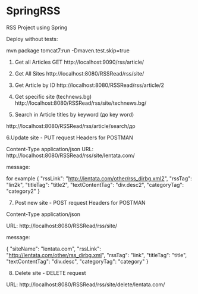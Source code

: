 SpringRSS
=========

RSS Project using Spring

Deploy without tests:

mvn package tomcat7:run -Dmaven.test.skip=true

1. Get all Articles GET
http://localhost:9090/rss/article/

2. Get All Sites
http://localhost:8080/RSSRead/rss/site/

3. Get Article by ID
http://localhost:8080/RSSRead/rss/article/2

4. Get specific site (technews.bg)
http://localhost:8080/RSSRead/rss/site/technews.bg/

5. Search in Article titles by keyword (до key word)

http://localhost:8080/RSSRead/rss/article/search/до

6.Update site - PUT request
Headers for POSTMAN 

Content-Type  application/json
URL:
http://localhost:8080/RSSRead/rss/site/lentata.com/

message:

 for example
 {
 		"rssLink": "http://lentata.com/other/rss_dirbg.xml2",
        "rssTag": "lin2k",
        "titleTag": "title2",
        "textContentTag": "div.desc2",
        "categoryTag": "category2"
  }
  
7.  Post new site - POST request
Headers for POSTMAN 

Content-Type  application/json

URL:
http://localhost:8080/RSSRead/rss/site/

message:

{
    "siteName": "lentata.com",
    "rssLink": "http://lentata.com/other/rss_dirbg.xml",
    "rssTag": "link",
    "titleTag": "title",
    "textContentTag": "div.desc",
    "categoryTag": "category"
}

8. Delete site - DELETE request

URL:
http://localhost:8080/RSSRead/rss/site/delete/lentata.com/


  
 


